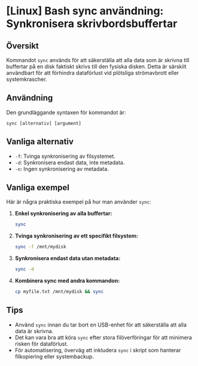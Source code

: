 # [Linux] Bash sync användning: Synkronisera skrivbordsbuffertar

## Översikt
Kommandot `sync` används för att säkerställa att alla data som är skrivna till buffertar på en disk faktiskt skrivs till den fysiska disken. Detta är särskilt användbart för att förhindra dataförlust vid plötsliga strömavbrott eller systemkrascher.

## Användning
Den grundläggande syntaxen för kommandot är:

```
sync [alternativ] [argument]
```

## Vanliga alternativ
- `-f`: Tvinga synkronisering av filsystemet.
- `-d`: Synkronisera endast data, inte metadata.
- `-n`: Ingen synkronisering av metadata.

## Vanliga exempel
Här är några praktiska exempel på hur man använder `sync`:

1. **Enkel synkronisering av alla buffertar:**
   ```bash
   sync
   ```

2. **Tvinga synkronisering av ett specifikt filsystem:**
   ```bash
   sync -f /mnt/mydisk
   ```

3. **Synkronisera endast data utan metadata:**
   ```bash
   sync -d
   ```

4. **Kombinera sync med andra kommandon:**
   ```bash
   cp myfile.txt /mnt/mydisk && sync
   ```

## Tips
- Använd `sync` innan du tar bort en USB-enhet för att säkerställa att alla data är skrivna.
- Det kan vara bra att köra `sync` efter stora filöverföringar för att minimera risken för dataförlust.
- För automatisering, överväg att inkludera `sync` i skript som hanterar filkopiering eller systembackup.